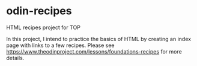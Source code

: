 # odin-recipes
HTML recipes project for TOP

In this project, I intend to practice the basics of HTML by creating an index page with links to a few recipes. Please see https://www.theodinproject.com/lessons/foundations-recipes for more details.